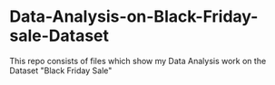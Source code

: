 # Data-Analysis-on-Black-Friday-sale-Dataset
This repo consists of files which show my Data Analysis work on the Dataset "Black Friday Sale"
